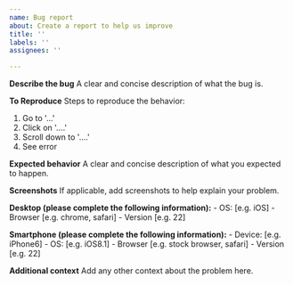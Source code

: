 ```yaml
---
name: Bug report
about: Create a report to help us improve
title: ''
labels: ''
assignees: ''

---
```


**Describe the bug**
A clear and concise description of what the bug is.

**To Reproduce**
Steps to reproduce the behavior:
1. Go to '...'
2. Click on '....'
3. Scroll down to '....'
4. See error

**Expected behavior**
A clear and concise description of what you expected to happen.

**Screenshots**
If applicable, add screenshots to help explain your problem.

**Desktop (please complete the following information):**
    - OS: [e.g. iOS]
    - Browser [e.g. chrome, safari]
    - Version [e.g. 22]

**Smartphone (please complete the following information):**
    - Device: [e.g. iPhone6]
    - OS: [e.g. iOS8.1]
    - Browser [e.g. stock browser, safari]
    - Version [e.g. 22]

**Additional context**
Add any other context about the problem here.
        
